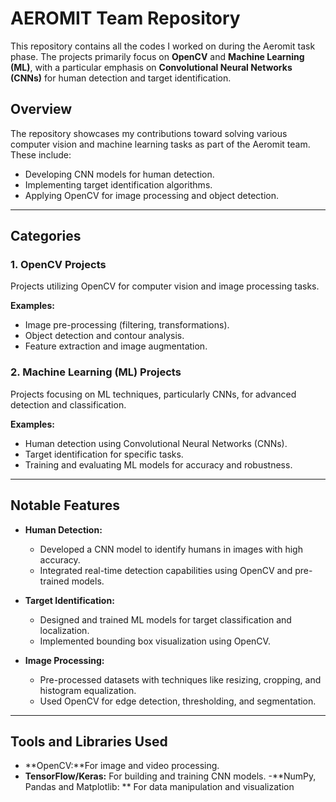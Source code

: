 # AEROMIT Team Repository  
This repository contains all the codes I worked on during the Aeromit task phase. The projects primarily focus on **OpenCV** and **Machine Learning (ML)**, with a particular emphasis on **Convolutional Neural Networks (CNNs)** for human detection and target identification.  

## Overview  

The repository showcases my contributions toward solving various computer vision and machine learning tasks as part of the Aeromit team. These include:  
- Developing CNN models for human detection.  
- Implementing target identification algorithms.  
- Applying OpenCV for image processing and object detection.  

---

## Categories  

### 1. **OpenCV Projects**  
Projects utilizing OpenCV for computer vision and image processing tasks.  

**Examples:**  
- Image pre-processing (filtering, transformations).  
- Object detection and contour analysis.  
- Feature extraction and image augmentation.  

### 2. **Machine Learning (ML) Projects**  
Projects focusing on ML techniques, particularly CNNs, for advanced detection and classification.  

**Examples:**  
- Human detection using Convolutional Neural Networks (CNNs).  
- Target identification for specific tasks.  
- Training and evaluating ML models for accuracy and robustness.  

---

## Notable Features  

- **Human Detection:**  
  - Developed a CNN model to identify humans in images with high accuracy.  
  - Integrated real-time detection capabilities using OpenCV and pre-trained models.  

- **Target Identification:**  
  - Designed and trained ML models for target classification and localization.  
  - Implemented bounding box visualization using OpenCV.  

- **Image Processing:**  
  - Pre-processed datasets with techniques like resizing, cropping, and histogram equalization.  
  - Used OpenCV for edge detection, thresholding, and segmentation.  

---

## Tools and Libraries Used
- **OpenCV:**For image and video processing.
- **TensorFlow/Keras:** For building and training CNN models.
-**NumPy, Pandas and Matplotlib: ** For data manipulation and visualization
